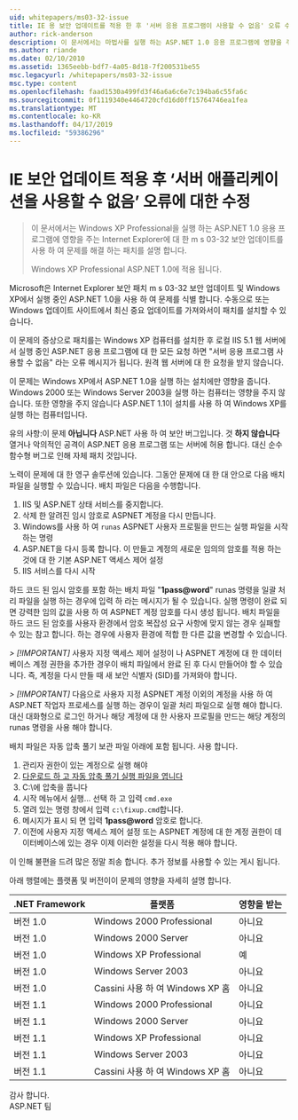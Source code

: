```yaml
---
uid: whitepapers/ms03-32-issue
title: IE 용 보안 업데이트를 적용 한 후 '서버 응용 프로그램이 사용할 수 없음' 오류 수정 | Microsoft Docs
author: rick-anderson
description: 이 문서에서는 마법사를 실행 하는 ASP.NET 1.0 응용 프로그램에 영향을 주는 Internet Explorer에 대 한 m s 03-32 보안 업데이트를 사용 하 여 문제를 해결 하는 패치를 설명 하는 중...
ms.author: riande
ms.date: 02/10/2010
ms.assetid: 1365eebb-bdf7-4a05-8d18-7f200531be55
msc.legacyurl: /whitepapers/ms03-32-issue
msc.type: content
ms.openlocfilehash: faad1530a499fd3f46a6a6c6e7c194ba6c55fa6c
ms.sourcegitcommit: 0f1119340e4464720cfd16d0ff15764746ea1fea
ms.translationtype: MT
ms.contentlocale: ko-KR
ms.lasthandoff: 04/17/2019
ms.locfileid: "59386296"
---
```

# <a name="fix-for-server-application-unavailable-error-after-applying-security-update-for-ie"></a>IE 보안 업데이트 적용 후 ‘서버 애플리케이션을 사용할 수 없음’ 오류에 대한 수정

> 이 문서에서는 Windows XP Professional을 실행 하는 ASP.NET 1.0 응용 프로그램에 영향을 주는 Internet Explorer에 대 한 m s 03-32 보안 업데이트를 사용 하 여 문제를 해결 하는 패치를 설명 합니다.
> 
> Windows XP Professional ASP.NET 1.0에 적용 됩니다.


Microsoft은 Internet Explorer 보안 패치 m s 03-32 보안 업데이트 및 Windows XP에서 실행 중인 ASP.NET 1.0을 사용 하 여 문제를 식별 합니다. 수동으로 또는 Windows 업데이트 사이트에서 최신 중요 업데이트를 가져와서이 패치를 설치할 수 있습니다.

이 문제의 증상으로 패치를는 Windows XP 컴퓨터를 설치한 후 로컬 IIS 5.1 웹 서버에서 실행 중인 ASP.NET 응용 프로그램에 대 한 모든 요청 하면 "서버 응용 프로그램 사용할 수 없음" 라는 오류 메시지가 됩니다. 원격 웹 서버에 대 한 요청을 받지 않습니다.

이 문제는 Windows XP에서 ASP.NET 1.0을 실행 하는 설치에만 영향을 줍니다. Windows 2000 또는 Windows Server 2003을 실행 하는 컴퓨터는 영향을 주지 않습니다. 또한 영향을 주지 않습니다 ASP.NET 1.1이 설치를 사용 하 여 Windows XP를 실행 하는 컴퓨터입니다.

유의 사항:이 문제 **아닙니다** ASP.NET 사용 하 여 보안 버그입니다. 것 **하지 않습니다** 열거나 악의적인 공격이 ASP.NET 응용 프로그램 또는 서버에 허용 합니다. 대신 순수 함수형 버그로 인해 자체 패치 것입니다.

노력이 문제에 대 한 영구 솔루션에 있습니다. 그동안 문제에 대 한 대 안으로 다음 배치 파일을 실행할 수 있습니다. 배치 파일은 다음을 수행합니다.

1. IIS 및 ASP.NET 상태 서비스를 중지합니다.
2. 삭제 한 알려진 임시 암호로 ASPNET 계정을 다시 만듭니다.
3. Windows를 사용 하 여 `runas` ASPNET 사용자 프로필을 만드는 실행 파일을 시작 하는 명령
4. ASP.NET을 다시 등록 합니다. 이 만들고 계정의 새로운 임의의 암호를 적용 하는 것에 대 한 기본 ASP.NET 액세스 제어 설정
5. IIS 서비스를 다시 시작

하드 코드 된 임시 암호를 포함 하는 배치 파일 "<strong>1pass\@word</strong>" runas 명령을 일괄 처리 파일을 실행 하는 경우에 입력 하 라는 메시지가 될 수 있습니다. 실행 명령이 완료 되 면 강력한 임의 값을 사용 하 여 ASPNET 계정 암호를 다시 생성 됩니다. 배치 파일을 하드 코드 된 암호를 사용자 환경에서 암호 복잡성 요구 사항에 맞지 않는 경우 실패할 수 있는 참고 합니다. 하는 경우에 사용자 환경에 적합 한 다른 값을 변경할 수 있습니다.

*> [!IMPORTANT]* 사용자 지정 액세스 제어 설정이 나 ASPNET 계정에 대 한 데이터베이스 계정 권한을 추가한 경우이 배치 파일에서 완료 된 후 다시 만들어야 할 수 있습니다. 즉, 계정을 다시 만들 때 새 보안 식별자 (SID)를 가져와야 합니다.

*> [!IMPORTANT]* 다음으로 사용자 지정 ASPNET 계정 이외의 계정을 사용 하 여 ASP.NET 작업자 프로세스를 실행 하는 경우이 일괄 처리 파일으로 실행 해야 합니다. 대신 대화형으로 로그인 하거나 해당 계정에 대 한 사용자 프로필을 만드는 해당 계정의 runas 명령을 사용 해야 합니다.

배치 파일은 자동 압축 풀기 보관 파일 아래에 포함 됩니다. 사용 합니다.

1. 관리자 권한이 있는 계정으로 실행 해야
2. [다운로드 하 고 자동 압축 풀기 실행 파일을 엽니다](ms03-32-issue/_static/fixup1.exe)
3. C:\에 압축을 풉니다
4. 시작 메뉴에서 실행... 선택 하 고 입력 `cmd.exe`
5. 열려 있는 명령 창에서 입력 `c:\fixup.cmd`합니다.
6. 메시지가 표시 되 면 입력 <strong>1pass\@word</strong> 암호로 합니다.
7. 이전에 사용자 지정 액세스 제어 설정 또는 ASPNET 계정에 대 한 계정 권한이 데이터베이스에 있는 경우 이제 이러한 설정을 다시 적용 해야 합니다.

이 인해 불편을 드려 많은 정말 죄송 합니다. 추가 정보를 사용할 수 있는 게시 됩니다.

아래 행렬에는 플랫폼 및 버전이이 문제의 영향을 자세히 설명 합니다.

| .NET Framework | 플랫폼 | 영향을 받는 |
| --- | --- | --- |
| 버전 1.0 | Windows 2000 Professional | 아니요 |
| 버전 1.0 | Windows 2000 Server | 아니요 |
| 버전 1.0 | Windows XP Professional | 예 |
| 버전 1.0 | Windows Server 2003 | 아니요 |
| 버전 1.0 | Cassini 사용 하 여 Windows XP 홈 | 아니요 |
| 버전 1.1 | Windows 2000 Professional | 아니요 |
| 버전 1.1 | Windows 2000 Server | 아니요 |
| 버전 1.1 | Windows XP Professional | 아니요 |
| 버전 1.1 | Windows Server 2003 | 아니요 |
| 버전 1.1 | Cassini 사용 하 여 Windows XP 홈 | 아니요 |

감사 합니다.   
 ASP.NET 팀
